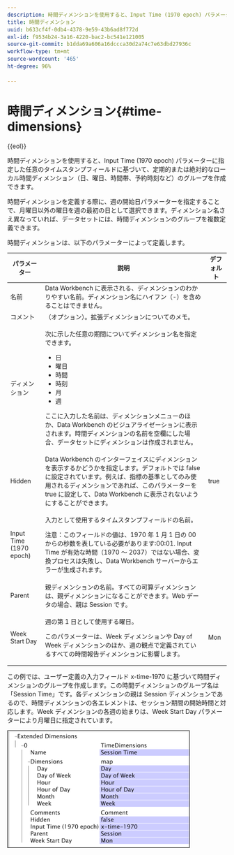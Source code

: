 ```yaml
---
description: 時間ディメンションを使用すると、Input Time (1970 epoch) パラメーターに指定した任意のタイムスタンプフィールドに基づいて、定期的または絶対的なローカル時間ディメンション（日、曜日、時間帯、予約時刻など）のグループを作成できます。
title: 時間ディメンション
uuid: b633cf4f-0db4-4378-9e59-43b6ad8f772d
exl-id: f9534b24-3a16-4220-bac2-bc541e121005
source-git-commit: b1dda69a606a16dccca30d2a74c7e63dbd27936c
workflow-type: tm+mt
source-wordcount: '465'
ht-degree: 96%

---
```


# 時間ディメンション{#time-dimensions}

{{eol}}

時間ディメンションを使用すると、Input Time (1970 epoch) パラメーターに指定した任意のタイムスタンプフィールドに基づいて、定期的または絶対的なローカル時間ディメンション（日、曜日、時間帯、予約時刻など）のグループを作成できます。

時間ディメンションを定義する際に、週の開始日パラメーターを指定することで、月曜日以外の曜日を週の最初の日として選択できます。ディメンション名さえ異なっていれば、データセットには、時間ディメンションのグループを複数定義できます。

時間ディメンションは、以下のパラメーターによって定義します。

<table id="table_9734F6CD7ABA4661A2F9A5FB948A7282"> 
 <thead> 
  <tr> 
   <th colname="col1" class="entry"> パラメーター </th> 
   <th colname="col2" class="entry"> 説明 </th> 
   <th colname="col3" class="entry"> デフォルト </th> 
  </tr> 
 </thead>
 <tbody> 
  <tr> 
   <td colname="col1"> 名前 </td> 
   <td colname="col2"> Data Workbench に表示される、ディメンションのわかりやすい名前。ディメンション名にハイフン（-）を含めることはできません。 </td> 
   <td colname="col3"> </td> 
  </tr> 
  <tr> 
   <td colname="col1"> コメント </td> 
   <td colname="col2"> （オプション）。拡張ディメンションについてのメモ。 </td> 
   <td colname="col3"> </td> 
  </tr> 
  <tr> 
   <td colname="col1"> ディメンション </td> 
   <td colname="col2"> <p>次に示した任意の期間についてディメンション名を指定できます。 </p> <p> 
     <ul id="ul_EB0837DD66BE4004A615A6029EEF4CD5"> 
      <li id="li_2E46E6DB004E443C8CC831DCEE743D60"> 日 </li> 
      <li id="li_F59A27779EBE4E2A84E0972EE8BCDFA7"> 曜日 </li> 
      <li id="li_7D74CD547ED1449091EF7B2E0E8C46DE"> 時間 </li> 
      <li id="li_706AF9D385CB44C098DEBACA3BA2CD4B"> 時刻 </li> 
      <li id="li_76FBF69B25954885A0192D308A155E41"> 月 </li> 
      <li id="li_3C16955BE5C54291A25E25CD31259661"> 週 </li> 
     </ul> </p> <p> ここに入力した名前は、ディメンションメニューのほか、Data Workbench のビジュアライゼーションに表示されます。時間ディメンションの名前を空欄にした場合、データセットにディメンションは作成されません。 </p> </td> 
   <td colname="col3"> </td> 
  </tr> 
  <tr> 
   <td colname="col1"> Hidden </td> 
   <td colname="col2"> Data Workbench のインターフェイスにディメンションを表示するかどうかを指定します。デフォルトでは false に設定されています。例えば、指標の基準としてのみ使用されるディメンションであれば、このパラメーターを true に設定して、Data Workbench に表示されないようにすることができます。 </td> 
   <td colname="col3"> true </td> 
  </tr> 
  <tr> 
   <td colname="col1"> Input Time (1970 epoch) </td> 
   <td colname="col2"> <p>入力として使用するタイムスタンプフィールドの名前。 </p> <p> <p>注意：このフィールドの値は、1970 年 1 月 1 日の 00 からの秒数を表している必要があります:00:01. Input Time が有効な時間（1970 ～ 2037）ではない場合、変換プロセスは失敗し、Data Workbench サーバーからエラーが生成されます。 </p> </p> </td> 
   <td colname="col3"> </td> 
  </tr> 
  <tr> 
   <td colname="col1"> Parent </td> 
   <td colname="col2"> 親ディメンションの名前。すべての可算ディメンションは、親ディメンションになることができます。Web データの場合、親は Session です。 </td> 
   <td colname="col3"> </td> 
  </tr> 
  <tr> 
   <td colname="col1"> Week Start Day </td> 
   <td colname="col2"> <p>週の第 1 日として使用する曜日。 </p> <p> このパラメーターは、Week ディメンションや Day of Week ディメンションのほか、週の観点で定義されているすべての時間報告ディメンションに影響します。 </p> </td> 
   <td colname="col3"> Mon </td> 
  </tr> 
 </tbody> 
</table>

この例では、ユーザー定義の入力フィールド x-time-1970 に基づいて時間ディメンションのグループを作成します。この時間ディメンションのグループ名は「Session Time」です。各ディメンションの親は Session ディメンションであるので、時間ディメンションの各エレメントは、セッション期間の開始時間と対応します。Week ディメンションの各週の始まりは、Week Start Day パラメーターにより月曜日に指定されています。

![](assets/cfg_Transformation_Dim_TimeDim.png)
